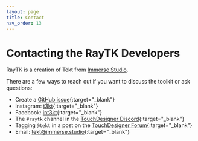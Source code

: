 ```yaml
---
layout: page
title: Contact
nav_order: 13
---
```


# Contacting the RayTK Developers

RayTK is a creation of Tekt from [Immerse Studio](https://immerse.studio/).

There are a few ways to reach out if you want to discuss the toolkit or ask questions:

* Create a [GitHub issue](https://github.com/t3kt/raytk/issues/new){:target="_blank"}
* Instagram: [t3kt](https://instagram.com/t3kt){:target="_blank"}
* Facebook: [int3kt](https://facebook.com/int3kt){:target="_blank"}
* The `#raytk` channel in the [TouchDesigner Discord](http://td-discord.com){:target="_blank"}
* Tagging `@tekt` in a post on the [TouchDesigner Forum](https://forum.derivative.ca/){:target="_blank"}
* Email: [tekt@immerse.studio](mailto:tekt@immerse.studio?subject=[RayTK]%20){:target="_blank"}
